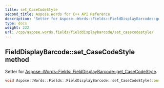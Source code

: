 ```yaml
---
title: set_CaseCodeStyle
second_title: Aspose.Words for C++ API Reference
description: 'Setter for Aspose::Words::Fields::FieldDisplayBarcode::get_CaseCodeStyle.'
type: docs
weight: 222
url: /cpp/aspose.words.fields/fielddisplaybarcode/set_casecodestyle/
---
```

## FieldDisplayBarcode::set_CaseCodeStyle method


Setter for [Aspose::Words::Fields::FieldDisplayBarcode::get_CaseCodeStyle](../get_casecodestyle/).

```cpp
void Aspose::Words::Fields::FieldDisplayBarcode::set_CaseCodeStyle(const System::String &value)
```


